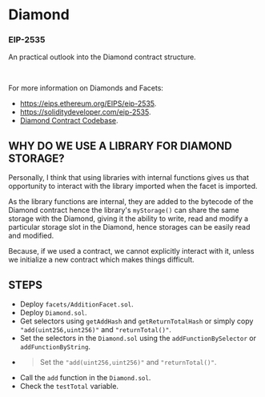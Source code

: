 # Diamond

### EIP-2535

An practical outlook into the Diamond contract structure.

<br/>

For more information on Diamonds and Facets:
- https://eips.ethereum.org/EIPS/eip-2535.
- https://soliditydeveloper.com/eip-2535.
- [Diamond Contract Codebase](https://github.com/mudgen/diamond-2-hardhat).

###
## WHY DO WE USE A LIBRARY FOR DIAMOND STORAGE?
Personally, I think that using libraries with internal functions gives us that opportunity to interact with the library imported when  the facet is imported. 

As the library functions are internal, they are added to the bytecode of the Diamond contract hence the library's `myStorage()` can share the same storage with the Diamond, giving it the ability to write, read and modify a particular storage slot in the Diamond, hence storages can be easily read and modified.

Because, if we used a contract, we cannot explicitly interact with it, unless we initialize a new contract which makes things difficult.


## STEPS

- Deploy `facets/AdditionFacet.sol`.
- Deploy `Diamond.sol`.
- Get selectors using `getAddHash` and `getReturnTotalHash` or simply copy `"add(uint256,uint256)"` and `"returnTotal()"`.
- Set the selectors in the `Diamond.sol` using the `addFunctionBySelector` or `addFunctionByString`.
- > Set the `"add(uint256,uint256)"` and `"returnTotal()"`.
- Call the `add` function in the `Diamond.sol`.
- Check the `testTotal` variable.
